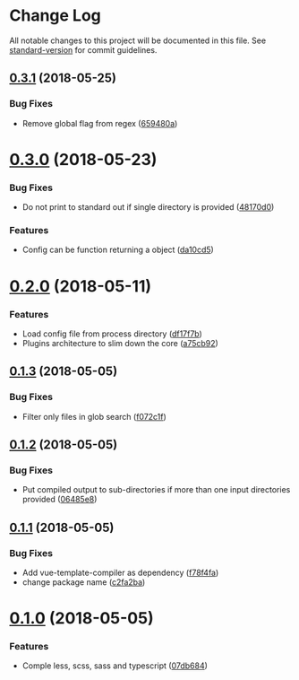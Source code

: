 # Change Log

All notable changes to this project will be documented in this file. See [standard-version](https://github.com/conventional-changelog/standard-version) for commit guidelines.

<a name="0.3.1"></a>
## [0.3.1](https://github.com/znck/vuepack/compare/v0.3.0...v0.3.1) (2018-05-25)


### Bug Fixes

* Remove global flag from regex ([659480a](https://github.com/znck/vuepack/commit/659480a))



<a name="0.3.0"></a>
# [0.3.0](https://github.com/znck/vuepack/compare/v0.2.0...v0.3.0) (2018-05-23)


### Bug Fixes

* Do not print to standard out if single directory is provided ([48170d0](https://github.com/znck/vuepack/commit/48170d0))


### Features

* Config can be function returning a object ([da10cd5](https://github.com/znck/vuepack/commit/da10cd5))



<a name="0.2.0"></a>
# [0.2.0](https://github.com/znck/vuepack/compare/v0.1.3...v0.2.0) (2018-05-11)


### Features

* Load config file from process directory ([df17f7b](https://github.com/znck/vuepack/commit/df17f7b))
* Plugins architecture to slim down the core ([a75cb92](https://github.com/znck/vuepack/commit/a75cb92))



<a name="0.1.3"></a>
## [0.1.3](https://github.com/znck/vuepack/compare/v0.1.2...v0.1.3) (2018-05-05)


### Bug Fixes

* Filter only files in glob search ([f072c1f](https://github.com/znck/vuepack/commit/f072c1f))



<a name="0.1.2"></a>
## [0.1.2](https://github.com/znck/vuepack/compare/v0.1.1...v0.1.2) (2018-05-05)


### Bug Fixes

* Put compiled output to sub-directories if more than one input directories provided ([06485e8](https://github.com/znck/vuepack/commit/06485e8))



<a name="0.1.1"></a>
## [0.1.1](https://github.com/znck/vuepack/compare/v0.1.0...v0.1.1) (2018-05-05)


### Bug Fixes

* Add vue-template-compiler as dependency ([f78f4fa](https://github.com/znck/vuepack/commit/f78f4fa))
* change package name ([c2fa2ba](https://github.com/znck/vuepack/commit/c2fa2ba))



<a name="0.1.0"></a>
# [0.1.0](https://github.com/znck/vuepack/compare/07db684...v0.1.0) (2018-05-05)


### Features

* Comple less, scss, sass and typescript ([07db684](https://github.com/znck/vuepack/commit/07db684))
